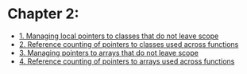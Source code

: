 # Chapter 2:

- [1. Managing local pointers to classes that do not leave scope](recipe_01/README.md)
- [2. Reference counting of pointers to classes used across functions](recipe_02/README.md)
- [3. Managing pointers to arrays that do not leave scope](recipe_03/README.md)
- [4. Reference counting of pointers to arrays used across functions](recipe_04/README.md)

